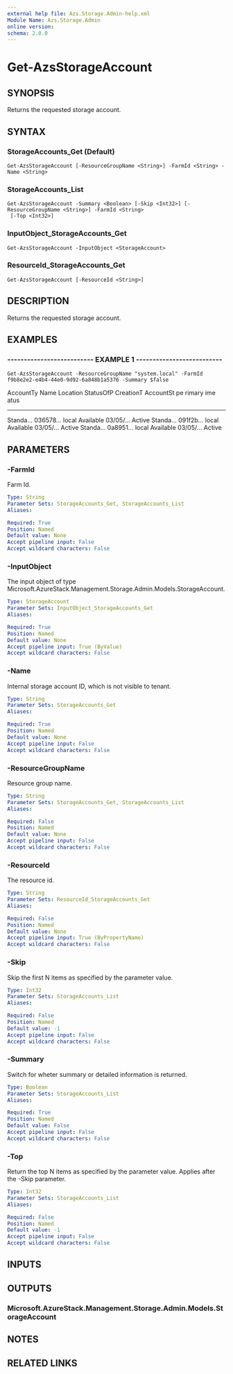 ```yaml
---
external help file: Azs.Storage.Admin-help.xml
Module Name: Azs.Storage.Admin
online version: 
schema: 2.0.0
---
```


# Get-AzsStorageAccount

## SYNOPSIS
Returns the requested storage account.

## SYNTAX

### StorageAccounts_Get (Default)
```
Get-AzsStorageAccount [-ResourceGroupName <String>] -FarmId <String> -Name <String>
```

### StorageAccounts_List
```
Get-AzsStorageAccount -Summary <Boolean> [-Skip <Int32>] [-ResourceGroupName <String>] -FarmId <String>
 [-Top <Int32>]
```

### InputObject_StorageAccounts_Get
```
Get-AzsStorageAccount -InputObject <StorageAccount>
```

### ResourceId_StorageAccounts_Get
```
Get-AzsStorageAccount [-ResourceId <String>]
```

## DESCRIPTION
Returns the requested storage account.

## EXAMPLES

### -------------------------- EXAMPLE 1 --------------------------
```
Get-AzsStorageAccount -ResourceGroupName "system.local" -FarmId f9b8e2e2-e4b4-44e0-9d92-6a848b1a5376 -Summary $false
```

AccountTy Name      Location  StatusOfP CreationT AccountSt
pe                            rimary    ime       atus
--------- ----      --------  --------- --------- ---------
Standa...
036578...
local     Available 03/05/...
Active
Standa...
091f2b...
local     Available 03/05/...
Active
Standa...
0a8951...
local     Available 03/05/...
Active

## PARAMETERS

### -FarmId
Farm Id.

```yaml
Type: String
Parameter Sets: StorageAccounts_Get, StorageAccounts_List
Aliases: 

Required: True
Position: Named
Default value: None
Accept pipeline input: False
Accept wildcard characters: False
```

### -InputObject
The input object of type Microsoft.AzureStack.Management.Storage.Admin.Models.StorageAccount.

```yaml
Type: StorageAccount
Parameter Sets: InputObject_StorageAccounts_Get
Aliases: 

Required: True
Position: Named
Default value: None
Accept pipeline input: True (ByValue)
Accept wildcard characters: False
```

### -Name
Internal storage account ID, which is not visible to tenant.

```yaml
Type: String
Parameter Sets: StorageAccounts_Get
Aliases: 

Required: True
Position: Named
Default value: None
Accept pipeline input: False
Accept wildcard characters: False
```

### -ResourceGroupName
Resource group name.

```yaml
Type: String
Parameter Sets: StorageAccounts_Get, StorageAccounts_List
Aliases: 

Required: False
Position: Named
Default value: None
Accept pipeline input: False
Accept wildcard characters: False
```

### -ResourceId
The resource id.

```yaml
Type: String
Parameter Sets: ResourceId_StorageAccounts_Get
Aliases: 

Required: False
Position: Named
Default value: None
Accept pipeline input: True (ByPropertyName)
Accept wildcard characters: False
```

### -Skip
Skip the first N items as specified by the parameter value.

```yaml
Type: Int32
Parameter Sets: StorageAccounts_List
Aliases: 

Required: False
Position: Named
Default value: -1
Accept pipeline input: False
Accept wildcard characters: False
```

### -Summary
Switch for wheter summary or detailed information is returned.

```yaml
Type: Boolean
Parameter Sets: StorageAccounts_List
Aliases: 

Required: True
Position: Named
Default value: False
Accept pipeline input: False
Accept wildcard characters: False
```

### -Top
Return the top N items as specified by the parameter value.
Applies after the -Skip parameter.

```yaml
Type: Int32
Parameter Sets: StorageAccounts_List
Aliases: 

Required: False
Position: Named
Default value: -1
Accept pipeline input: False
Accept wildcard characters: False
```

## INPUTS

## OUTPUTS

### Microsoft.AzureStack.Management.Storage.Admin.Models.StorageAccount

## NOTES

## RELATED LINKS

